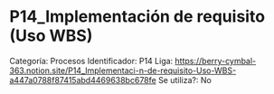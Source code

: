 # P14_Implementación de requisito (Uso WBS)

Categoría: Procesos
Identificador: P14
Liga: https://berry-cymbal-363.notion.site/P14_Implementaci-n-de-requisito-Uso-WBS-a447a0788f87415abd4469638bc678fe
Se utiliza?: No